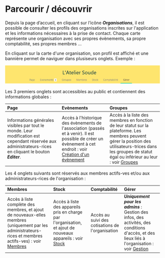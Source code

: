 # Parcourir / découvrir

Depuis la page d’accueil, en cliquant sur l’icône ***Organisations***, il est possible de consulter les profils des organisations inscrites sur l'application et les informations nécessaires à la prise de contact. Chaque carte représente une organisation avec ses propres évènements, sa propre comptabilité, ses propres membres ... 

En cliquant sur la carte d'une organisation, son profil est affiché et une bannière permet de naviguer dans plusiseurs onglets. Exemple :

![Bandeau organisation](../assets/organization-banner.png)

Les 3 premiers onglets sont accessibles au public et contiennent des informations globales : 

| Page | Evènements | Groupes |
|:--|:--|:---|
| Informations générales visibles par tout le monde. Leur modification est cependant réservée aux administrateurs-rices en cliquant le bouton ***Editer***.| Accès à l'historique des évènements de l'association (passés et à venir). Il est possible de créer un évènement à cet endroit : voir [Création d'un évènement](../event/create-event.md) | Accès à la liste des membres en fonction de leur statut sur la plateforme. Les membres peuvent gérer la position des utilisateurs-trices dans les groupes de statut égal ou inférieur au leur : voir [Groupes](../organization/groups.md) |

Les 4 onglets suivants sont réservés aux membres actifs-ves et/ou aux administrateurs-rices de l'organisation : 

| Membres | Stock | Comptabilité | Gérer |
|:---|:--|:--|:--|
| Accès à liste complète des membres, et ajout de nouveaux-elles membres (uniquement par les administrateurs-rices et membres actifs-ves) : voir [Membres](members.md) | Accès à liste des appareils pris en charge par l'organisation, et ajout de nouveaux appareils : voir [Stock](../inventory/stock.md) | Accès au suivi des cotisations de l'organisation | ***Uniquement pour les admins*** : Gestion des infos, des activités, des conditions d'accès, et des lieux liés à l'organisation : voir [Gestion](manage.md) |
